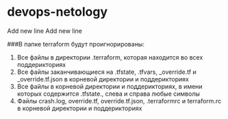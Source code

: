 # devops-netology
Add new line
Add new line

###В папке terraform будут проигнорированы:

1. Все файлы в директории .terraform, которая находится во всех поддерикториях
2. Все файлы заканчивающиеся на .tfstate, .tfvars, _override.tf и _override.tf.json в корневой директории и поддерикториях 
3. Все файлы в корневой директории и поддерикториях, в имени которых содержится .tfstate., слева и справа любые символы
4. Файлы crash.log, override.tf, override.tf.json, .terraformrc и terraform.rc в корневой директории и поддерикториях

